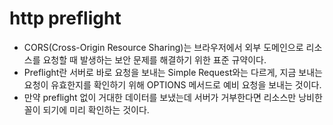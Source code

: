 # http preflight

- CORS(Cross-Origin Resource Sharing)는 브라우저에서 외부 도메인으로 리소스를 요청할 때 발생하는 보안 문제를 해결하기 위한 표준 규약이다.
- Preflight란 서버로 바로 요청을 보내는 Simple Request와는 다르게, 지금 보내는 요청이 유효한지를 확인하기 위해 OPTIONS 메서드로 예비 요청을 보내는 것이다.
- 만약 preflight 없이 거대한 데이터를 보냈는데 서버가 거부한다면 리소스만 낭비한 꼴이 되기에 미리 확인하는 것이다.
